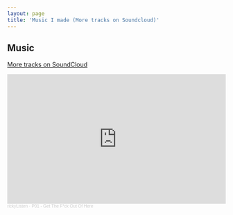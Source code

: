```yaml
---
layout: page
title: 'Music I made (More tracks on Soundcloud)'
---
```



## Music

[More tracks on SoundCloud](https://soundcloud.com/user-389425808/tracks)


<iframe width="100%" height="300" scrolling="no" frameborder="no" allow="autoplay" src="https://w.soundcloud.com/player/?url=https%3A//api.soundcloud.com/tracks/900836161&color=%23ff5500&auto_play=true&hide_related=false&show_comments=true&show_user=true&show_reposts=false&show_teaser=true&visual=true"></iframe><div style="font-size: 10px; color: #cccccc;line-break: anywhere;word-break: normal;overflow: hidden;white-space: nowrap;text-overflow: ellipsis; font-family: Interstate,Lucida Grande,Lucida Sans Unicode,Lucida Sans,Garuda,Verdana,Tahoma,sans-serif;font-weight: 100;"><a href="https://soundcloud.com/user-389425808" title="rickyListen" target="_blank" style="color: #cccccc; text-decoration: none;">rickyListen</a> · <a href="https://soundcloud.com/user-389425808/p01-jack-capture-0053-20200913-080701" title="P01 - Get The F*ck Out Of Here" target="_blank" style="color: #cccccc; text-decoration: none;">P01 - Get The F*ck Out Of Here</a></div>
